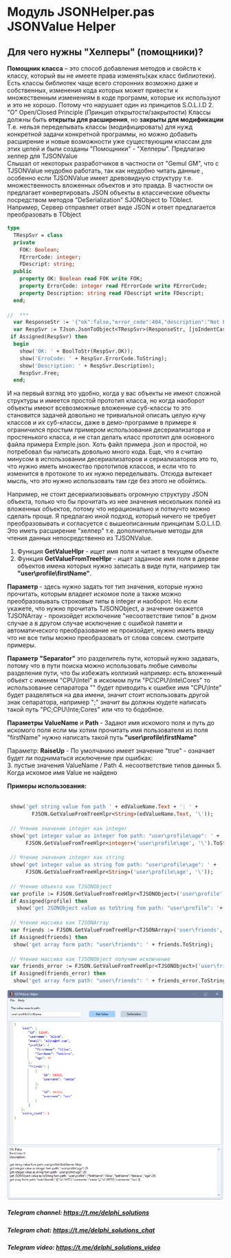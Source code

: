 # Модуль JSONHelper.pas JSONValue Helper
## Для чего нужны "Хелперы" (помощники)? 
**Помощник класса** – это способ добавления методов и свойств к классу, который вы не имеете права изменять(как класс библиотеки). Есть классы библиотек чаще всего сторонних возможно даже и собственных, изменения кода которых может привести к множественным изменениям в коде программ, которые их используют  и это не хорошо. Потому что нарушает один из принципов S.O.L.I.D  2. "O" Open/Closed Principle (Принцип открытости/закрытости) Классы должны быть **открыты для расширения**, но **закрыты для модификации**
Т.е. нельзя переделывать классы (модифицировать) для нужд конкретной задачи конкретной программы, но можно добавить расширение и новые возможности уже существующим классам для этих целей и были созданы "Помощники" - "Хелперы".
 Предлагаю  хелпер для TJSONValue  
 Слышал от некоторых разработчиков в частности от "Gemul GM", что с  TJSONValue  неудобно работать, так как  неудобно читать данные , особенно если  TJSONValue имеет древовидную структуру т.е.  множественность вложенных объектов и это правда. В частности он предлагает конвертировать JSON oбъекты  в классические объекты посредством методов "DeSerialization" SJONObject to TOblect. 
Например,  Сервер отправляет ответ виде JSON  и ответ предлагается преобразовать 
в ТОbject 

```pascal
type
  TRespSvr = class
  private
    FOK: Boolean;
    FErrorCode: integer;
    FDescript: string;
  public
    property OK: Boolean read FOK write FOK;
    property ErrorCode: integer read FErrorCode write FErrorCode;
    property Description: string read FDescript write FDescript;
  end;

//  *** 
  var ResponseStr := '{"ok":false,"error_code":404,"description":"Not Found"}';
  var RespSvr := TJson.JsonToObject<TRespSvr>(ResponseStr, [joIndentCaseLower]);
 if Assigned(RespSvr) then
  begin
    show('OK: ' + BoolToStr(RespSvr.OK));
    show('ErroCode: ' + RespSvr.ErrorCode.ToString);
    show('Description: ' + RespSvr.Description);
    RespSvr.Free;
  end;
```
И на первый взгляд это удобно, когда у вас объекты не имеют сложной структуры и имеется простой прототип класса, но когда наоборот  объекты имеют всевозможные вложенные суб-классы то это становится задачей довольно не тривиальной описать целую кучу классов и их суб-классы, даже в демо-программе в примере я ограничился простым примером использования десериализатора и простенького класса, и не стал делать класс прототип для основного файла примера Exmple.json. Хоть файл примера .json и простой, но потребовал бы написать довольно много кода. Еще, что я считаю минусом в использовании десериализаторов и сериализаторов это то, что нужно иметь множество прототипов классов, и если что то изменится в протоколе то их нужно переделывать. Отсюда вытекает мысль, что это нужно использовать там где без этого не обойтись.

Например,  не стоит десериализовывать огромную структуру JSON объекта, только что бы 
прочитать из нее значения нескольких полей из вложенных объектов, потому что нерационально и потмучто можно сделать проще. 
Я предлагаю иной подход, который ничего не требует преобразовывать и согласуется c вышеописанным принципам S.O.L.I.D. Это иметь расширение "хелпер" т.е. дополнительные методы для чтения данных непосредственно из TJSONVаlue.

1. Функция **GetValueHlpr** - ищет имя поля и читает в текущем объекте 
2. Функция **GetValueFromTreeHlpr** - ищет заданное имя поля в дереве объектов имена которых нужно записать в виде пути, например так **"user\profile\firstName"**. 
   
**Параметр <T>** -  здесь нужно задать тот тип значения, которые нужно прочитать, которым владеет искомое поле а также можно преобразовывать строковые типы в integer и наоборот. Но если укажете, что нужно прочитать TJSONObject, а значение окажется TJSONArray - произойдет исключение "несоответствие типов" в дном случае а в другом случае исключение с ошибкой памяти и автоматического преобразование не произойдет, нужно иметь ввиду что не все типы можно преобразовать от слова совсем. смотрите примеры.      

**Параметр** **"Separator"**  это разделитель пути, который нужно задавать, потому что в пути поиска можно использовать любые символы разделения пути, что бы избежать коллизий 
например: есть вложенный объект с именем "CPU\Intel" в искомом пути "PC\CPU\Inte\Cores" то использование сепаратора "\" будет приводить к ошибке имя "CPU\Inte" будет разделяться на два имени, значит стоит использовать другой знак сепаратора, например ";" значит вы должны юудете написать такой путь "PC;CPU\Inte;Cores" или что то бодобное.  
       
**Параметры** **ValueName** и **Path** - Задают имя искомого поля и путь до искомого поля
если мы хотим прочитать имя пользователя из поля "firstName" нужно написать такой путь **"user\profile\firstName"**

 Параметр:  **RaiseUp**  - По умолчанию имеет значение "true" - означает будет ли подниматься исключение при ошибках:   
  3.  пустые значения ValueName / Path 
  4.  несоответствие типов данных
  5.  Когда искомое имя Value не найдено

 **Примеры использования:**  
 
 ```pascal

  show('get string value fom path ' + edValueName.Text + ': ' +
         FJSON.GetValueFromTreeHlpr<String>(edValueName.Text, '\'));

  // Чтение значение integer как integer
  show('get integer value as integer fom path: "user\profile\age": ' +
       FJSON.GetValueFromTreeHlpr<integer>('user\profile\age', '\').ToString);

  // Чтение значения integer как string
  show('get integer value as string fom path: "user\profile\age": ' +
       FJSON.GetValueFromTreeHlpr<String>('user\profile\age', '\'));

  // Чтение объекта как TJSONObject
  var profile := FJSON.GetValueFromTreeHlpr<TJSONObject>('user\profile', '\');
  if Assigned(profile) then
    show('get JSONObject value as toString fom path: "user\profile": '+ profile.ToString);

  // Чтение массива как TJSONArray
  var friends := FJSON.GetValueFromTreeHlpr<TJSONArray>('user\friends', '\');
  if Assigned(friends) then
   show('get array form path: "user\friends": ' + friends.ToString);

  // Чтение массива как TJSONObject получим исключение
  var friends_error := FJSON.GetValueFromTreeHlpr<TJSONObject>('user\friends', '\');
  if Assigned(friends_error) then
   show('get array form path: "user\friends": ' + friends_error.ToString);
 ```
 ![Screenshot](https://github.com/superbot-coder/JSONValueHelper/blob/main/images/Image-01.png "")

##### Telegram channel: https://t.me/delphi_solutions
##### Telegram chat: https://t.me/delphi_solutions_chat
##### Telegram video: https://t.me/delphi_solutions_video